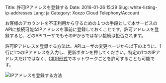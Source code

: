 Title: 許可IPアドレスを登録する
Date: 2016-01-26 15:29
Slug: white-listing-ip-addresses
Lang: ja
Category: Xoxzo Cloud Telephony/Account

お客様のアカウントを不正利用から守るための１つの手段として本サービスのAPIに接続可能なIPアドレスを事前に登録しておくことです。許可アドレスを登録すると、どのAPIユーザでもそのIPからではない接続は拒否されます。

許可IPアドレスを登録する方法は、APIユーザの変更ページから以下のように、1行に1つのIPアドレスを入力し、更新ボタンを押してください。特定の1つのIPアドレスだけではなく、[CIDR形式](https://ja.wikipedia.org/wiki/Classless_Inter-Domain_Routing)でネットワークごとを許可することも可能です。

![IPアドレスを登録する方法]({filename}/images/white-listing-ip-addresses/ja.png)